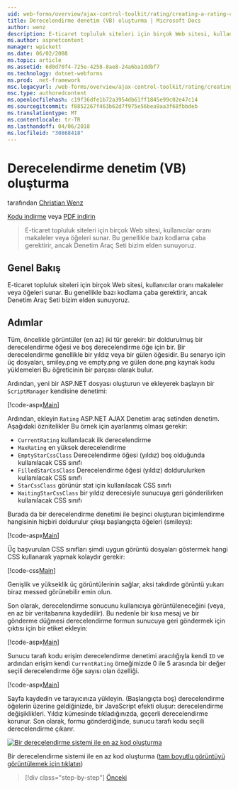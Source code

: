 ```yaml
---
uid: web-forms/overview/ajax-control-toolkit/rating/creating-a-rating-control-vb
title: Derecelendirme denetim (VB) oluşturma | Microsoft Docs
author: wenz
description: E-ticaret topluluk siteleri için birçok Web sitesi, kullanıcılar oranı makaleler veya öğeleri sunar. Bu genellikle bazı kodlama çaba gerektirir, ancak sahibiz...
ms.author: aspnetcontent
manager: wpickett
ms.date: 06/02/2008
ms.topic: article
ms.assetid: 6d0d70f4-725e-4258-8ae8-24a6ba1ddbf7
ms.technology: dotnet-webforms
ms.prod: .net-framework
msc.legacyurl: /web-forms/overview/ajax-control-toolkit/rating/creating-a-rating-control-vb
msc.type: authoredcontent
ms.openlocfilehash: c19f36dfe1b72a3954db61ff1845e99c02e47c14
ms.sourcegitcommit: f8852267f463b62d7f975e56bea9aa3f68fbbdeb
ms.translationtype: MT
ms.contentlocale: tr-TR
ms.lasthandoff: 04/06/2018
ms.locfileid: "30868418"
---
```

<a name="creating-a-rating-control-vb"></a>Derecelendirme denetim (VB) oluşturma
====================
tarafından [Christian Wenz](https://github.com/wenz)

[Kodu indirme](http://download.microsoft.com/download/9/3/f/93f8daea-bebd-4821-833b-95205389c7d0/rating0.vb.zip) veya [PDF indirin](http://download.microsoft.com/download/2/d/c/2dc10e34-6983-41d4-9c08-f78f5387d32b/rating0VB.pdf)

> E-ticaret topluluk siteleri için birçok Web sitesi, kullanıcılar oranı makaleler veya öğeleri sunar. Bu genellikle bazı kodlama çaba gerektirir, ancak Denetim Araç Seti bizim elden sunuyoruz.


## <a name="overview"></a>Genel Bakış

E-ticaret topluluk siteleri için birçok Web sitesi, kullanıcılar oranı makaleler veya öğeleri sunar. Bu genellikle bazı kodlama çaba gerektirir, ancak Denetim Araç Seti bizim elden sunuyoruz.

## <a name="steps"></a>Adımlar

Tüm, öncelikle görüntüler (en az) iki tür gerekir: bir doldurulmuş bir derecelendirme öğesi ve boş derecelendirme öğe için bir. Bir derecelendirme genellikle bir yıldız veya bir gülen öğesidir. Bu senaryo için üç dosyaları, smiley.png ve empty.png ve gülen done.png kaynak kodu yüklemeleri Bu öğreticinin bir parçası olarak bulur.

Ardından, yeni bir ASP.NET dosyası oluşturun ve ekleyerek başlayın bir `ScriptManager` kendisine denetimi:

[!code-aspx[Main](creating-a-rating-control-vb/samples/sample1.aspx)]

Ardından, ekleyin `Rating` ASP.NET AJAX Denetim araç setinden denetim. Aşağıdaki öznitelikler Bu örnek için ayarlanmış olması gerekir:

- `CurrentRating` kullanılacak ilk derecelendirme
- `MaxRating` en yüksek derecelendirme
- `EmptyStarCssClass` Derecelendirme öğesi (yıldız) boş olduğunda kullanılacak CSS sınıfı
- `FilledStarCssClass` Derecelendirme öğesi (yıldız) doldurulurken kullanılacak CSS sınıfı
- `StarCssClass` görünür stat için kullanılacak CSS sınıfı
- `WaitingStarCssClass` bir yıldız derecesiyle sunucuya geri gönderilirken kullanılacak CSS sınıfı

Burada da bir derecelendirme denetimi ile beşinci oluşturan biçimlendirme hangisinin hiçbiri doldurulur çıkışı başlangıçta öğeleri (smileys):

[!code-aspx[Main](creating-a-rating-control-vb/samples/sample2.aspx)]

Üç başvurulan CSS sınıfları şimdi uygun görüntü dosyaları göstermek hangi CSS kullanarak yapmak kolaydır gerekir:

[!code-css[Main](creating-a-rating-control-vb/samples/sample3.css)]

Genişlik ve yükseklik üç görüntülerinin sağlar, aksi takdirde görüntü yukarı biraz messed görünebilir emin olun.

Son olarak, derecelendirme sonucunu kullanıcıya görüntüleneceğini (veya, en az bir veritabanına kaydedilir). Bu nedenle bir kısa mesaj ve bir gönderme düğmesi derecelendirme formun sunucuya geri göndermek için çıktısı için bir etiket ekleyin:

[!code-aspx[Main](creating-a-rating-control-vb/samples/sample4.aspx)]

Sunucu tarafı kodu erişim derecelendirme denetimi aracılığıyla kendi `ID` ve ardından erişim kendi `CurrentRating` örneğimizde 0 ile 5 arasında bir değer seçili derecelendirme öğe sayısı olan özelliği.

[!code-aspx[Main](creating-a-rating-control-vb/samples/sample5.aspx)]

Sayfa kaydedin ve tarayıcınıza yükleyin. (Başlangıçta boş) derecelendirme öğelerin üzerine geldiğinizde, bir JavaScript efekti oluşur: derecelendirme değişiklikleri. Yıldız kümesinde tıkladığınızda, geçerli derecelendirme korunur. Son olarak, formu gönderdiğinde, sunucu tarafı kodu seçili derecelendirme çıkarır.


[![Bir derecelendirme sistemi ile en az kod oluşturma](creating-a-rating-control-vb/_static/image2.png)](creating-a-rating-control-vb/_static/image1.png)

Bir derecelendirme sistemi ile en az kod oluşturma ([tam boyutlu görüntüyü görüntülemek için tıklatın](creating-a-rating-control-vb/_static/image3.png))

> [!div class="step-by-step"]
> [Önceki](creating-a-rating-control-cs.md)

